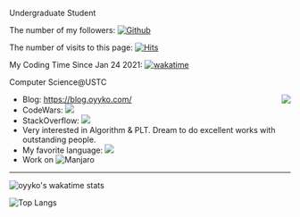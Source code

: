 Undergraduate Student 


The number of my followers: [![Github](https://img.shields.io/github/followers/Oyyko?label=Followers&style=social)](https://github.com/Oyyko)

The number of visits to this page: [![Hits](https://hits.seeyoufarm.com/api/count/incr/badge.svg?url=https%3A%2F%2Fgithub.com%2FOyyko&count_bg=%2333AA87&title_bg=%23555555&icon=kde.svg&icon_color=%23E7E7E7&title=Views&edge_flat=true)](https://hits.seeyoufarm.com)

My Coding Time Since Jan 24 2021: [![wakatime](https://wakatime.com/badge/user/97013d24-a6a1-4a2d-902f-a8c042f6a574.svg)](https://wakatime.com/@97013d24-a6a1-4a2d-902f-a8c042f6a574)

Computer Science@USTC

<img align="right" src="https://github-readme-stats.vercel.app/api?username=Oyyko&count_private=true&show_icons=true&hide_title=true&theme=tokyonight" />

- Blog: https://blog.oyyko.com/
- CodeWars: [![](https://www.codewars.com/users/Oyyko/badges/micro)](https://www.codewars.com/users/Oyyko/)
- StackOverflow: ![](https://stackoverflow.com/users/flair/15070999.png?theme=dark)
- Very interested in Algorithm & PLT. Dream to do excellent works with outstanding people.
- My favorite language: ![](https://camo.githubusercontent.com/121f5000155889c0642b8a6b2a33a7f5fbe5c32d9133dac405ac269da15fcf94/68747470733a2f2f696d672e736869656c64732e696f2f62616467652f432532422532422d3030353939433f7374796c653d666f722d7468652d6261646765266c6f676f3d63253242253242266c6f676f436f6c6f723d7768697465)
- Work on ![Manjaro](https://img.shields.io/badge/Manjaro-35BF5C?style=for-the-badge&logo=Manjaro&logoColor=white)
---


<img src="https://github-readme-stats.vercel.app/api/wakatime?username=oyyko&layout=compact" alt="oyyko's wakatime stats"></td>

![Top Langs](https://github-readme-stats.vercel.app/api/top-langs/?username=oyyko&langs_count=16&layout=compact&hide=html,javascript)
 

